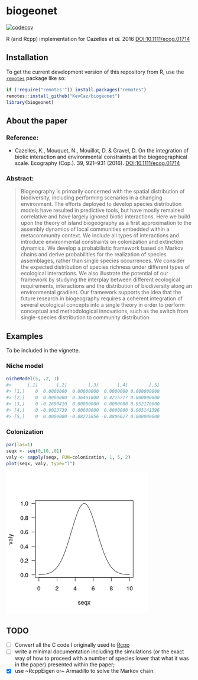 # biogeonet

[![codecov](https://codecov.io/gh/KevCaz/biogeonet/branch/master/graphs/badge.svg)](https://codecov.io/gh/KevCaz/biogeonet)

R (and Rcpp) implementation for Cazelles *et al.* 2016
<DOI:10.1111/ecog.01714>

## Installation

To get the current development version of this repository from R, use
the [`remotes`](https://CRAN.R-project.org/package=remotes) package like
so:

``` r
if (!require("remotes'")) install.packages("remotes")
remotes::install_github("KevCaz/biogeonet")
library(biogeonet)
```

## About the paper

### Reference:

  - Cazelles, K., Mouquet, N., Mouillot, D. & Gravel, D. On the
    integration of biotic interaction and environmental constraints at
    the biogeographical scale. Ecography (Cop.). 39, 921–931 (2016).
    [DOI:10.1111/ecog.01714](http://onlinelibrary.wiley.com/doi/10.1111/ecog.01714/abstract)

### Abstract:

> Biogeography is primarily concerned with the spatial distribution of
> biodiversity, including performing scenarios in a changing
> environment. The efforts deployed to develop species distribution
> models have resulted in predictive tools, but have mostly remained
> correlative and have largely ignored biotic interactions. Here we
> build upon the theory of island biogeography as a first approximation
> to the assembly dynamics of local communities embedded within a
> metacommunity context. We include all types of interactions and
> introduce environmental constraints on colonization and extinction
> dynamics. We develop a probabilistic framework based on Markov chains
> and derive probabilities for the realization of species assemblages,
> rather than single species occurrences. We consider the expected
> distribution of species richness under different types of ecological
> interactions. We also illustrate the potential of our framework by
> studying the interplay between different ecological requirements,
> interactions and the distribution of biodiversity along an
> environmental gradient. Our framework supports the idea that the
> future research in biogeography requires a coherent integration of
> several ecological concepts into a single theory in order to perform
> conceptual and methodological innovations, such as the switch from
> single-species distribution to community distribution

## Examples

To be included in the vignette.

### Niche model

``` r
nicheModel(5, .2, 1)
#>      [,1]       [,2]        [,3]       [,4]        [,5]
#> [1,]    0  0.0000000  0.00000000  0.0000000 0.000000000
#> [2,]    0  0.0000000  0.36461800  0.4215777 0.000000000
#> [3,]    0 -0.2690410  0.00000000  0.0000000 0.952170600
#> [4,]    0 -0.9023739  0.00000000  0.0000000 0.005141396
#> [5,]    0  0.0000000 -0.08225856 -0.8806627 0.000000000
```

### Colonization

``` r
par(las=1)
seqx <- seq(0,10,.01)
valy <- sapply(seqx, FUN=colonization, 1, 5, 2)
plot(seqx, valy, type="l")
```

![](inst/unnamed-chunk-4-1.png)<!-- -->

## TODO

  - [ ] Convert all the C code I originally used to
    [Rcpp](https://github.com/RcppCore/Rcpp)
  - [ ] write a minimal documentation including the simulations (or the
    exact way of how to proceed with a number of species lower that what
    it was in the paper) presented within the paper;
  - [x] use \~RcppEigen or\~ Armadillo to solve the Markov chain.
